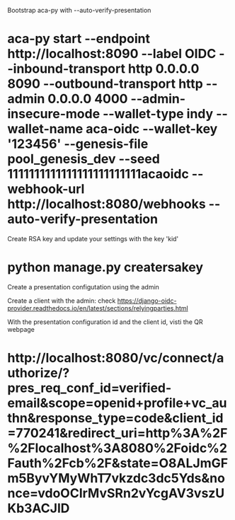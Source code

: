 Bootstrap aca-py with --auto-verify-presentation

# aca-py start --endpoint http://localhost:8090 --label OIDC --inbound-transport http 0.0.0.0 8090 --outbound-transport http --admin 0.0.0.0 4000 --admin-insecure-mode --wallet-type indy --wallet-name aca-oidc  --wallet-key '123456' --genesis-file pool_genesis_dev  --seed 1111111111111111111111111acaoidc --webhook-url http://localhost:8080/webhooks --auto-verify-presentation
Create RSA key and update your settings with the key 'kid'

# python manage.py creatersakey

Create a presentation configutation using the admin

Create a client with the admin: check https://django-oidc-provider.readthedocs.io/en/latest/sections/relyingparties.html

With the presentation configuration id and the client id, visti the QR webpage
# http://localhost:8080/vc/connect/authorize/?pres_req_conf_id=verified-email&scope=openid+profile+vc_authn&response_type=code&client_id=770241&redirect_uri=http%3A%2F%2Flocalhost%3A8080%2Foidc%2Fauth%2Fcb%2F&state=O8ALJmGFm5ByvYMyWhT7vkzdc3dc5Yds&nonce=vdoOCIrMvSRn2vYcgAV3vszUKb3ACJlD
